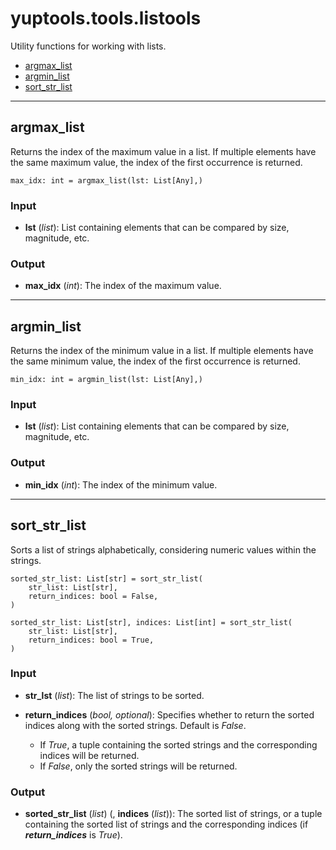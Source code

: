 # yuptools.tools.listools

Utility functions for working with lists.


- [argmax_list](#argmaxlist)
- [argmin_list](#argminlist)
- [sort_str_list](#sortstrlist)


---


## argmax_list

Returns the index of the maximum value in a list.
If multiple elements have the same maximum value, the index of the first occurrence is returned.

```
max_idx: int = argmax_list(lst: List[Any],)
```

### Input

- **lst** (*list*):
List containing elements that can be compared by size, magnitude, etc.

### Output

- **max_idx** (*int*):
The index of the maximum value.


---


## argmin_list

Returns the index of the minimum value in a list.
If multiple elements have the same minimum value, the index of the first occurrence is returned.

```
min_idx: int = argmin_list(lst: List[Any],)
```

### Input

- **lst** (*list*):
List containing elements that can be compared by size, magnitude, etc.

### Output

- **min_idx** (*int*):
The index of the minimum value.


---


## sort_str_list

Sorts a list of strings alphabetically, considering numeric values within the strings.

```
sorted_str_list: List[str] = sort_str_list(
    str_list: List[str],
    return_indices: bool = False,
)

sorted_str_list: List[str], indices: List[int] = sort_str_list(
    str_list: List[str],
    return_indices: bool = True,
)
```

### Input

- **str_lst** (*list*):
The list of strings to be sorted.

- **return_indices** (*bool, optional*):
Specifies whether to return the sorted indices along with the sorted strings.
Default is *False*.
  - If *True*, a tuple containing the sorted strings and the corresponding indices will be returned. 
  - If *False*, only the sorted strings will be returned.

### Output

- **sorted_str_list** (*list*) (, **indices** (*list*)):
The sorted list of strings,
or a tuple containing the sorted list of strings and the corresponding indices (if ***return_indices*** is *True*).
